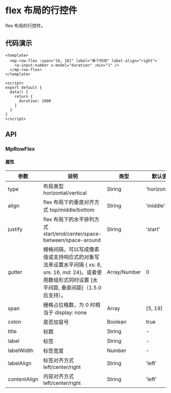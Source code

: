 # flex 布局的行控件

flex 布局的行控件。

## 代码演示

```vue
<template>
  <mp-row-flex :span="[6, 18]" label="单个时间" label-align="right">
    <a-input-number v-model="duration" :min="1" />
  </mp-row-flex>
</template>

<script>
export default {
  data() {
    return {
      duration: 1000
    }
  }
}
</script>
```

## API

### MpRowFlex

#### 属性

| 参数         | 说明                                                                                                                                                   | 类型         | 默认值       |
| ------------ | ------------------------------------------------------------------------------------------------------------------------------------------------------ | ------------ | ------------ |
| type         | 布局类型 horizontal/vertical                                                                                                                           | String       | 'horizontal' |
| align        | flex 布局下的垂直对齐方式 top/middle/bottom                                                                                                            | String       | 'middle'     |
| justify      | flex 布局下的水平排列方式 start/end/center/space-between/space-around                                                                                  | String       | 'start'      |
| gutter       | 栅格间隔，可以写成像素值或支持响应式的对象写法来设置水平间隔 { xs: 8, sm: 16, md: 24}。或者使用数组形式同时设置 [水平间距, 垂直间距]（1.5.0 后支持）。 | Array/Number | 0            |
| span         | 栅格占位格数，为 0 时相当于 display: none                                                                                                              | Array        | [5, 19]      |
| colon        | 是否加冒号                                                                                                                                             | Boolean      | true         |
| title        | 标题                                                                                                                                                   | String       | -            |
| label        | 标签                                                                                                                                                   | String       | -            |
| labelWidth   | 标签宽度                                                                                                                                               | Number       | -            |
| labelAlign   | 标签对齐方式 left/center/right                                                                                                                         | String       | 'left'       |
| contentAlign | 内容对齐方式 left/center/right                                                                                                                         | String       | 'left'       |
